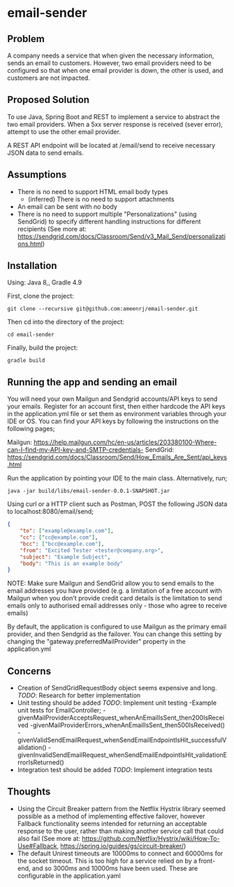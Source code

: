 # email-sender

## Problem

A company needs a service that when given the necessary information, sends an email to customers. However, two email
providers need to be configured so that when one email provider is down, the other is used, and customers are not
impacted.

## Proposed Solution

To use Java, Spring Boot and REST to implement a service to abstract the two email providers. When a 5xx server 
response is received (sever error), attempt to use the other email provider.

A REST API endpoint will be located at /email/send to receive necessary JSON data to send emails.

## Assumptions

- There is no need to support HTML email body types
    - (inferred) There is no need to support attachments
- An email can be sent with no body
- There is no need to support multiple "Personalizations" (using SendGrid) to specify different handling instructions for
 different recipients (See more at: https://sendgrid.com/docs/Classroom/Send/v3_Mail_Send/personalizations.html)

## Installation

Using: Java 8,, Gradle 4.9

First, clone the project:
```
git clone --recursive git@github.com:ameenrj/email-sender.git
```
Then cd into the directory of the project:
```
cd email-sender
```
Finally, build the project:
```
gradle build
```

## Running the app and sending an email

You will need your own Mailgun and Sendgrid accounts/API keys to send your emails. Register for an account first, then 
either hardcode the API keys in the application.yml file or set them as environment variables through your IDE or OS. 
You can find your API keys by following the instructions on the following pages;

Mailgun: https://help.mailgun.com/hc/en-us/articles/203380100-Where-can-I-find-my-API-key-and-SMTP-credentials-
SendGrid: https://sendgrid.com/docs/Classroom/Send/How_Emails_Are_Sent/api_keys.html

Run the application by pointing your IDE to the main class. Alternatively, run;
```
java -jar build/libs/email-sender-0.0.1-SNAPSHOT.jar
```

Using curl or a HTTP client such as Postman, POST the following JSON data to localhost:8080/email/send;

```json
{
    "to": ["example@example.com"],
    "cc": ["cc@example.com"],
    "bcc": ["bcc@example.com"],
    "from": "Excited Tester <tester@company.org>",
    "subject": "Example Subject",
    "body": "This is an example body"
}
```

NOTE: Make sure Mailgun and SendGrid allow you to send emails to the email addresses you have provided (e.g. a 
limitation of a free account with Mailgun when you don't provide credit card details is the limitation to send emails
only to authorised email addresses only - those who agree to receive emails)

By default, the application is configured to use Mailgun as the primary email provider, and then Sendgrid as the 
failover. You can change this setting by changing the "gateway.preferredMailProvider" property in the application.yml

## Concerns

- Creation of SendGridRequestBody object seems expensive and long. *TODO*: Research for better implementation
- Unit testing should be added *TODO*: Implement unit testing
    -Example unit tests for EmailController;
        -givenMailProviderAcceptsRequest_whenAnEmailIsSent_then200IsReceived
        -givenMailProviderErrors_whenAnEmailIsSent_then500IsReceived()
        -givenValidSendEmailRequest_whenSendEmailEndpointIsHit_successfulValidation()
        -givenInvalidSendEmailRequest_whenSendEmailEndpointIsHit_validationErrorIsReturned()
- Integration test should be added *TODO*: Implement integration tests

## Thoughts

- Using the Circuit Breaker pattern from the Netflix Hystrix library seemed possible as a method of implementing
effective failover, however Fallback functionality seems intended for returning an acceptable response to the user, 
rather than making another service call that could also fail 
(See more at: https://github.com/Netflix/Hystrix/wiki/How-To-Use#Fallback, https://spring.io/guides/gs/circuit-breaker/)
- The default Unirest timeouts are 10000ms to connect and 60000ms for the socket timeout. This is too high for a 
service relied on by a front-end, and so 3000ms and 10000ms have been used. These are configurable in the 
application.yaml